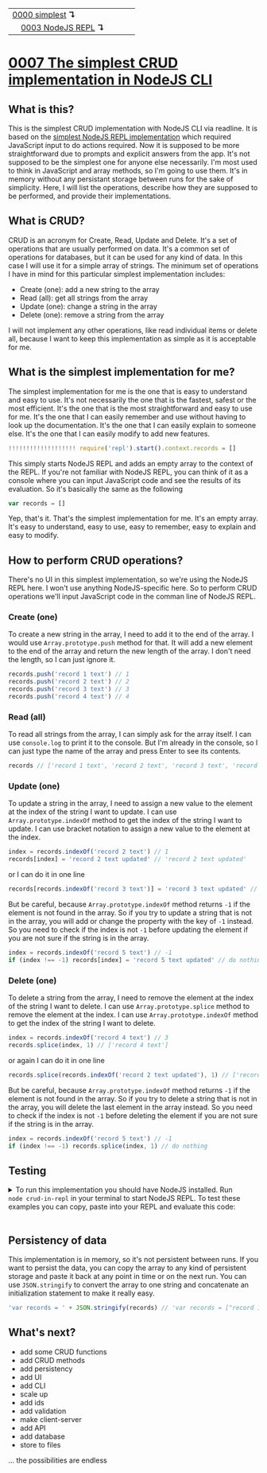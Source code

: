 <table>
  <tr>
    <td><a href="../0000-simplest-for-me/README.md">0000 simplest</a> <b>↴</b></td>
    <td>&nbsp; &nbsp; &nbsp;</td>
    <td></td>
  </tr>
  <tr>
    <td>&nbsp; &nbsp; <a href="../0003-simplest-nodejs-repl/README.md">0003 NodeJS REPL</a> <b>↴</b></td>
    <td>&nbsp; &nbsp; &nbsp;</td>
    <td></td>
  </tr>
</table>

# [0007 The simplest CRUD implementation in NodeJS CLI](https://github.com/UniBreakfast/crud-of-increasing-complexity/blob/master/0007-simple-nodejs/README.md)

## What is this?

This is the simplest CRUD implementation with NodeJS CLI via readline. It is based on the [simplest NodeJS REPL implementation](../0003-simplest-nodejs-repl/README.md) which required JavaScript input to do actions required. Now it is supposed to be more straightforward due to prompts and explicit answers from the app. It's not supposed to be the simplest one for anyone else necessarily. I'm most used to think in JavaScript and array methods, so I'm going to use them. It's in memory without any persistant storage between runs for the sake of simplicity. Here, I will list the operations, describe how they are supposed to be performed, and provide their implementations.

## What is CRUD?

CRUD is an acronym for Create, Read, Update and Delete. It's a set of operations that are usually performed on data. It's a common set of operations for databases, but it can be used for any kind of data. In this case I will use it for a simple array of strings. The minimum set of operations I have in mind for this particular simplest implementation includes:

- Create (one): add a new string to the array
- Read (all): get all strings from the array
- Update (one): change a string in the array
- Delete (one): remove a string from the array

I will not implement any other operations, like read individual items or delete all, because I want to keep this implementation as simple as it is acceptable for me.

## What is the simplest implementation for me?

The simplest implementation for me is the one that is easy to understand and easy to use. It's not necessarily the one that is the fastest, safest or the most efficient. It's the one that is the most straightforward and easy to use for me. It's the one that I can easily remember and use without having to look up the documentation. It's the one that I can easily explain to someone else. It's the one that I can easily modify to add new features.

```js
!!!!!!!!!!!!!!!!!!! require('repl').start().context.records = []
```

This simply starts NodeJS REPL and adds an empty array to the context of the REPL. If you're not familiar with NodeJS REPL, you can think of it as a console where you can input JavaScript code and see the results of its evaluation. So it's basically the same as the following

```js
var records = []
```

Yep, that's it. That's the simplest implementation for me. It's an empty array. It's easy to understand, easy to use, easy to remember, easy to explain and easy to modify.

## How to perform CRUD operations?

There's no UI in this simplest implementation, so we're using the NodeJS REPL here. I won't use anything NodeJS-specific here. So to perform CRUD operations we'll input JavaScript code in the comman line of NodeJS REPL.

### Create (one)

To create a new string in the array, I need to add it to the end of the array. I would use `Array.prototype.push` method for that. It will add a new element to the end of the array and return the new length of the array. I don't need the length, so I can just ignore it.

```js
records.push('record 1 text') // 1
records.push('record 2 text') // 2
records.push('record 3 text') // 3
records.push('record 4 text') // 4
```

### Read (all)

To read all strings from the array, I can simply ask for the array itself. I can use `console.log` to print it to the console. But I'm already in the console, so I can just type the name of the array and press Enter to see its contents.

```js
records // ['record 1 text', 'record 2 text', 'record 3 text', 'record 4 text']
```

### Update (one)

To update a string in the array, I need to assign a new value to the element at the index of the string I want to update. I can use `Array.prototype.indexOf` method to get the index of the string I want to update. I can use bracket notation to assign a new value to the element at the index.

```js
index = records.indexOf('record 2 text') // 1
records[index] = 'record 2 text updated' // 'record 2 text updated'
```

or I can do it in one line

```js
records[records.indexOf('record 3 text')] = 'record 3 text updated' // 'record 3 text updated'
```

But be careful, because `Array.prototype.indexOf` method returns `-1` if the element is not found in the array. So if you try to update a string that is not in the array, you will add or change the property with the key of `-1` instead. So you need to check if the index is not `-1` before updating the element if you are not sure if the string is in the array.

```js
index = records.indexOf('record 5 text') // -1
if (index !== -1) records[index] = 'record 5 text updated' // do nothing
```

### Delete (one)

To delete a string from the array, I need to remove the element at the index of the string I want to delete. I can use `Array.prototype.splice` method to remove the element at the index. I can use `Array.prototype.indexOf` method to get the index of the string I want to delete.

```js
index = records.indexOf('record 4 text') // 3
records.splice(index, 1) // ['record 4 text']
```

or again I can do it in one line

```js
records.splice(records.indexOf('record 2 text updated'), 1) // ['record 2 text updated']
```

But be careful, because `Array.prototype.indexOf` method returns `-1` if the element is not found in the array. So if you try to delete a string that is not in the array, you will delete the last element in the array instead. So you need to check if the index is not `-1` before deleting the element if you are not sure if the string is in the array.

```js
index = records.indexOf('record 5 text') // -1
if (index !== -1) records.splice(index, 1) // do nothing
```

## Testing

<details>
  <summary>
  To run this implementation you should have NodeJS installed. Run <code>node&nbsp;crud-in-repl</code> in your terminal to start NodeJS REPL.
  To test these examples you can copy, paste into your REPL and evaluate this code:</summary><br>

```js
// Implementation initialization'
records = []

// Create (one) examples
records.push('record 1 text') // 1
records.push('record 2 text') // 2
records.push('record 3 text') // 3
records.push('record 4 text') // 4

// Read (all) example
records // ['record 1 text', 'record 2 text', 'record 3 text', 'record 4 text']

// Update (one) examples
index = records.indexOf('record 2 text') // 1
records[index] = 'record 2 text updated'
records[records.indexOf('record 3 text')] = 'record 3 text updated'

records // ['record 1 text', 'record 2 text updated', 'record 3 text updated', 'record 4 text']

// Delete (one) examples
index = records.indexOf('record 4 text') // 3
records.splice(index, 1) // ['record 4 text']
records.splice(records.indexOf('record 2 text updated'), 1) // ['record 2 text updated']

records // ['record 1 text', 'record 3 text updated']
```

And then you can compare the actual output with the expected output in the comments.
</details><br>

## Persistency of data

This implementation is in memory, so it's not persistent between runs. If you want to persist the data, you can copy the array to any kind of persistent storage and paste it back at any point in time or on the next run. You can use `JSON.stringify` to convert the array to one string and concatenate an initialization statement to make it really easy.

```js
'var records = ' + JSON.stringify(records) // 'var records = ["record 1 text","record 3 text updated"]'
```

## What's next?

- add some CRUD functions
- add CRUD methods
- add persistency
- add UI
- add CLI
- scale up
- add ids
- add validation
- make client-server
- add API
- add database
- store to files
  
... the possibilities are endless
